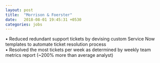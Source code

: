 ```yaml
---
layout: post
title:  "Morrison & Foerster"
date:   2018-08-01 19:45:31 +0530
categories: jobs
---
```

• Reduced redundant support tickets by devising custom Service Now templates to automate ticket resolution process<br>
• Resolved the most tickets per week as determined by weekly team metrics report (~200% more than average analyst)<br>
